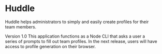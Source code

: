 # Huddle
Huddle helps administrators to simply and easily create profiles for their team members.

Version 1.0
This application functions as a Node CLI that asks a user a series of prompts to fill out team profiles. In the next release, users will have access to profile generation on their browser.
